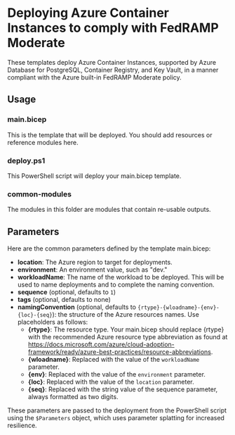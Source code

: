 # Deploying Azure Container Instances to comply with FedRAMP Moderate

These templates deploy Azure Container Instances, supported by Azure Database for PostgreSQL, Container Registry, and Key Vault, in a manner compliant with the Azure built-in FedRAMP Moderate policy.

## Usage

### main.bicep

This is the template that will be deployed. You should add resources or reference modules here.

### deploy.ps1

This PowerShell script will deploy your main.bicep template.

### common-modules

The modules in this folder are modules that contain re-usable outputs.

## Parameters

Here are the common parameters defined by the template main.bicep:

* **location**: The Azure region to target for deployments.
* **environment**: An environment value, such as "dev."
* **workloadName**: The name of the workload to be deployed. This will be used to name deployments and to complete the naming convention.
* **sequence** (optional, defaults to `1`)
* **tags** (optional, defaults to none)
* **namingConvention** (optional, defaults to `{rtype}-{wloadname}-{env}-{loc}-{seq}`): the structure of the Azure resources names. Use placeholders as follows:
  * **{rtype}**: The resource type. Your main.bicep should replace {rtype} with the recommended Azure resource type abbreviation as found at <https://docs.microsoft.com/azure/cloud-adoption-framework/ready/azure-best-practices/resource-abbreviations>.
  * **{wloadname}**: Replaced with the value of the `workloadName` parameter.
  * **{env}**: Replaced with the value of the `environment` parameter.
  * **{loc}**: Replaced with the value of the `location` parameter.
  * **{seq}**: Replaced with the string value of the sequence parameter, always formatted as two digits.

These parameters are passed to the deployment from the PowerShell script using the `$Parameters` object, which uses parameter splatting for increased resilience.
